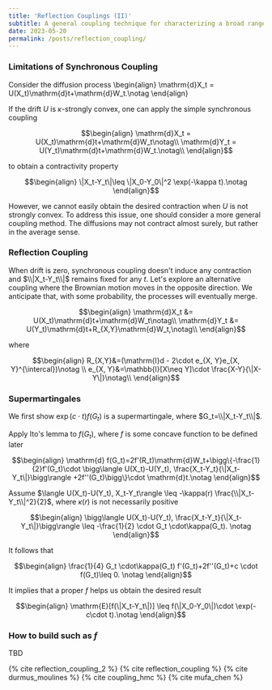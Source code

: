 ```yaml
---
title: 'Reflection Couplings (II)'
subtitle: A general coupling technique for characterizing a broad range of diffusions.
date: 2023-05-20 
permalink: /posts/reflection_coupling/
---
```


### Limitations of Synchronous Coupling
Consider the diffusion process
\begin{align}
  \mathrm{d}X_t = U(X_t)\mathrm{d}t+\mathrm{d}W_t.\notag
\end{align}

If the drift $U$ is $\kappa$-strongly convex, one can apply the simple synchronous coupling 

$$\begin{align}
  \mathrm{d}X_t = U(X_t)\mathrm{d}t+\mathrm{d}W_t\notag\\
  \mathrm{d}Y_t = U(Y_t)\mathrm{d}t+\mathrm{d}W_t.\notag\\
\end{align}$$

to obtain a contractivity property

$$\begin{align}
  \|X_t-Y_t\|\leq \|X_0-Y_0\|^2 \exp(-\kappa t).\notag
\end{align}$$

However, we cannot easily obtain the desired contraction when $U$ is not strongly convex. To address this issue, one should consider a more general coupling method. The diffusions may not contract almost surely, but rather in the average sense.

### Reflection Coupling

When drift is zero, synchronous coupling doesn't induce any contraction and $\\|X_t-Y_t\\|$ remains fixed for any $t$. Let's explore an alternative coupling where the Brownian motion moves in the opposite direction. We anticipate that, with some probability, the processes will eventually merge.

$$\begin{align}
  \mathrm{d}X_t &= U(X_t)\mathrm{d}t+\mathrm{d}W_t\notag\\
  \mathrm{d}Y_t &= U(Y_t)\mathrm{d}t+R_{X,Y}\mathrm{d}W_t,\notag\\
\end{align}$$

where 

$$\begin{align}
  R_{X,Y}&=(\mathrm{I}d - 2\cdot e_{X, Y}e_{X, Y}^{\intercal})\notag \\
  e_{X, Y}&=\mathbb{I}[X\neq Y]\cdot \frac{X-Y}{\|X-Y\|}\notag\\
\end{align}$$

### Supermartingales 

We first show $\exp(c\cdot t)f(G_t)$ is a supermartingale, where $G_t=\\|X_t-Y_t\\|$.

Apply Ito's lemma to $f(G_t)$, where $f$ is some concave function to be defined later

$$\begin{align}
  \mathrm{d} f(G_t)=2f'(R_t)\mathrm{d}W_t+\bigg\{-\frac{1}{2}f'(G_t)\cdot \bigg\langle U(X_t)-U(Y_t), \frac{X_t-Y_t}{\|X_t-Y_t\|}\bigg\rangle +2f''(G_t)\bigg\}\cdot \mathrm{d}t.\notag
\end{align}$$

Assume $\langle U(X_t)-U(Y_t), X_t-Y_t\rangle \leq -\kappa(r) \frac{\\|X_t-Y_t\\|^2}{2}$, where $\kappa(r)$ is not necessarily positive

$$\begin{align}
  \bigg\langle U(X_t)-U(Y_t), \frac{X_t-Y_t}{\|X_t-Y_t\|}\bigg\rangle \leq -\frac{1}{2} \cdot G_t \cdot\kappa(G_t). \notag
\end{align}$$

It follows that

$$\begin{align}
  \frac{1}{4} G_t \cdot\kappa(G_t) f'(G_t)+2f''(G_t)+c \cdot f(G_t)\leq 0. \notag
\end{align}$$

It implies that a proper $f$ helps us obtain the desired result

$$\begin{align}
  \mathrm{E}[f(\|X_t-Y_t\|)] \leq f(\|X_0-Y_0\|)\cdot \exp(-c\cdot t).\notag
\end{align}$$

### How to build such as $f$

TBD




{% cite reflection_coupling_2 %}
{% cite reflection_coupling %}
{% cite durmus_moulines %}
{% cite coupling_hmc %}
{% cite mufa_chen %}

